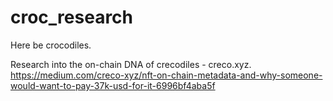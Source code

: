 # croc_research
Here be crocodiles.

Research into the on-chain DNA of crecodiles - creco.xyz. https://medium.com/creco-xyz/nft-on-chain-metadata-and-why-someone-would-want-to-pay-37k-usd-for-it-6996bf4aba5f
